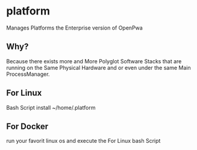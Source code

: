 # platform
Manages Platforms the Enterprise version of OpenPwa 

## Why?
Because there exists more and More Polyglot Software Stacks that are running on the Same Physical Hardware and or even under the same Main ProcessManager.



## For Linux
Bash Script install ~/home/.platform


## For Docker 
run your favorit linux os and execute the For Linux bash Script
